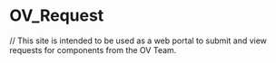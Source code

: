# OV_Request
// This site is intended to be used as a web portal to submit and view requests for components from the OV Team.
